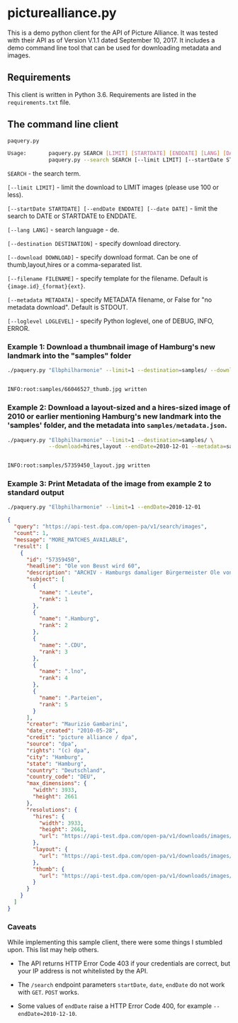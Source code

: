 
# picturealliance.py

This is a demo python client for the API of Picture Alliance. It was tested with their API as of Version V.1.1 dated September 10, 2017. It includes a demo command line tool that can be used for downloading metadata and images. 

## Requirements

This client is written in Python 3.6. Requirements are listed in the `requirements.txt` file. 

## The command line client 
```bash
paquery.py 

Usage:       paquery.py SEARCH [LIMIT] [STARTDATE] [ENDDATE] [LANG] [DATE] [DOWNLOAD] [DESTINATION] [FILENAME] [METADATA] [LOGLEVEL]
             paquery.py --search SEARCH [--limit LIMIT] [--startDate STARTDATE] [--endDate ENDDATE] [--lang LANG] [--date DATE] [--download DOWNLOAD] [--destination DESTINATION] [--filename FILENAME] [--metadata METADATA] [--loglevel LOGLEVEL]

```


`SEARCH`  - the search term.

`[--limit LIMIT]`  - limit the download to LIMIT images (please use 100 or less).

`[--startDate STARTDATE] [--endDate ENDDATE] [--date DATE]`  - limit the search to DATE or STARTDATE to ENDDATE.

`[--lang LANG]`  - search language - de. 

`[--destination DESTINATION]`  - specify download directory.

`[--download DOWNLOAD]` - specify download format. Can be one of thumb,layout,hires or a comma-separated list.

`[--filename FILENAME]`  - specify template for the filename. Default is `{image.id}_{format}{ext}`.

`[--metadata METADATA]` - specify METADATA filename, or False for "no metadata download". Default is STDOUT.

`[--loglevel LOGLEVEL]` - specify Python loglevel, one of DEBUG, INFO, ERROR.


### Example 1: Download a thumbnail image of Hamburg's new landmark into the "samples" folder

```bash
./paquery.py "Elbphilharmonie" --limit=1 --destination=samples/ --download=thumb --metadata=False


INFO:root:samples/66046527_thumb.jpg written
```



### Example 2: Download a layout-sized and a hires-sized image of 2010 or earlier mentioning Hamburg's new landmark into the \'samples\' folder, and the metadata into `samples/metadata.json`. 

```bash
./paquery.py "Elbphilharmonie" --limit=1 --destination=samples/ \
             --download=hires,layout --endDate=2010-12-01 --metadata=samples/metadata.json


INFO:root:samples/57359450_layout.jpg written
```



### Example 3: Print Metadata of the image from example 2 to standard output

```bash
./paquery.py "Elbphilharmonie" --limit=1 --endDate=2010-12-01 
```


```json
{
  "query": "https://api-test.dpa.com/open-pa/v1/search/images",
  "count": 1,
  "message": "MORE_MATCHES_AVAILABLE",
  "result": [
    {
      "id": "57359450",
      "headline": "Ole von Beust wird 60",
      "description": "ARCHIV - Hamburgs damaliger Bürgermeister Ole von Beust (CDU) spricht am 28.05.2010 in Hamburg in der Elbphilharmonie beim Richtfest.  Am 13.04.2015 feiert Ole von Beust seinen 60. Geburtstag. Foto\\ Maurizio Gambarini/dpa (zu dpa «Hamburgs früherer Bürgermeister Ole von Beust wird 60» vom 12.04.2015) +++(c) dpa - Bildfunk+++",
      "subject": [
        {
          "name": ".Leute",
          "rank": 1
        },
        {
          "name": ".Hamburg",
          "rank": 2
        },
        {
          "name": ".CDU",
          "rank": 3
        },
        {
          "name": ".lno",
          "rank": 4
        },
        {
          "name": ".Parteien",
          "rank": 5
        }
      ],
      "creator": "Maurizio Gambarini",
      "date_created": "2010-05-28",
      "credit": "picture alliance / dpa",
      "source": "dpa",
      "rights": "(c) dpa",
      "city": "Hamburg",
      "state": "Hamburg",
      "country": "Deutschland",
      "country_code": "DEU",
      "max_dimensions": {
        "width": 3933,
        "height": 2661
      },
      "resolutions": {
        "hires": {
          "width": 3933,
          "height": 2661,
          "url": "https://api-test.dpa.com/open-pa/v1/downloads/images/57359450?resolution=hires"
        },
        "layout": {
          "url": "https://api-test.dpa.com/open-pa/v1/downloads/images/57359450?resolution=layout"
        },
        "thumb": {
          "url": "https://api-test.dpa.com/open-pa/v1/downloads/images/57359450?resolution=thumb"
        }
      }
    }
  ]
}
```


### Caveats

While implementing this sample client, there were some things I stumbled upon. This list may help others. 


  - The API returns HTTP Error Code 403 if your credentials are correct, but your IP address is not whitelisted by the API.

  - The `/search` endpoint parameters `startDate`, `date`, `endDate` do not work with `GET`. `POST` works.

  - Some values of `endDate` raise a HTTP Error Code 400, for example `--endDate=2010-12-10`.



